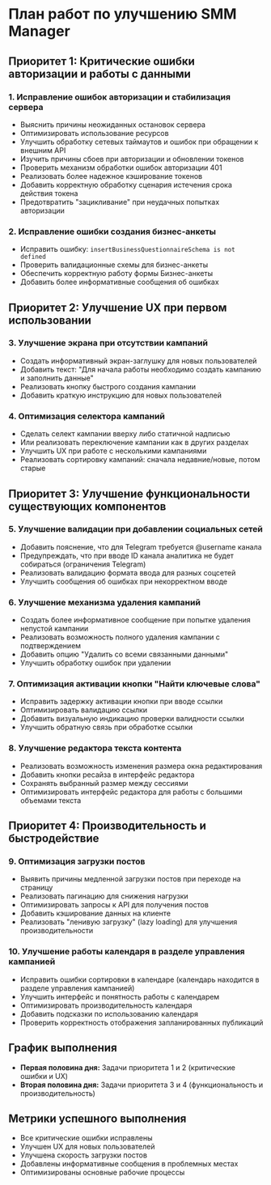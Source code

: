 # План работ по улучшению SMM Manager

## Приоритет 1: Критические ошибки авторизации и работы с данными

### 1. Исправление ошибок авторизации и стабилизация сервера
- Выяснить причины неожиданных остановок сервера
- Оптимизировать использование ресурсов
- Улучшить обработку сетевых таймаутов и ошибок при обращении к внешним API
- Изучить причины сбоев при авторизации и обновлении токенов
- Проверить механизм обработки ошибок авторизации 401
- Реализовать более надежное кэширование токенов
- Добавить корректную обработку сценария истечения срока действия токена
- Предотвратить "зацикливание" при неудачных попытках авторизации

### 2. Исправление ошибки создания бизнес-анкеты
- Исправить ошибку: `insertBusinessQuestionnaireSchema is not defined`
- Проверить валидационные схемы для бизнес-анкеты
- Обеспечить корректную работу формы Бизнес-анкеты
- Добавить более информативные сообщения об ошибках

## Приоритет 2: Улучшение UX при первом использовании

### 3. Улучшение экрана при отсутствии кампаний
- Создать информативный экран-заглушку для новых пользователей
- Добавить текст: "Для начала работы необходимо создать кампанию и заполнить данные"
- Реализовать кнопку быстрого создания кампании
- Добавить краткую инструкцию для новых пользователей

### 4. Оптимизация селектора кампаний
- Сделать селект кампании вверху либо статичной надписью
- Или реализовать переключение кампании как в других разделах
- Улучшить UX при работе с несколькими кампаниями
- Реализовать сортировку кампаний: сначала недавние/новые, потом старые

## Приоритет 3: Улучшение функциональности существующих компонентов

### 5. Улучшение валидации при добавлении социальных сетей
- Добавить пояснение, что для Telegram требуется @username канала
- Предупреждать, что при вводе ID канала аналитика не будет собираться (ограничения Telegram)
- Реализовать валидацию формата ввода для разных соцсетей
- Улучшить сообщения об ошибках при некорректном вводе

### 6. Улучшение механизма удаления кампаний
- Создать более информативное сообщение при попытке удаления непустой кампании
- Реализовать возможность полного удаления кампании с подтверждением
- Добавить опцию "Удалить со всеми связанными данными"
- Улучшить обработку ошибок при удалении

### 7. Оптимизация активации кнопки "Найти ключевые слова"
- Исправить задержку активации кнопки при вводе ссылки
- Оптимизировать валидацию ссылки
- Добавить визуальную индикацию проверки валидности ссылки
- Улучшить обратную связь при обработке ссылки

### 8. Улучшение редактора текста контента
- Реализовать возможность изменения размера окна редактирования
- Добавить кнопки ресайза в интерфейс редактора
- Сохранять выбранный размер между сессиями
- Оптимизировать интерфейс редактора для работы с большими объемами текста

## Приоритет 4: Производительность и быстродействие

### 9. Оптимизация загрузки постов
- Выявить причины медленной загрузки постов при переходе на страницу
- Реализовать пагинацию для снижения нагрузки
- Оптимизировать запросы к API для получения постов
- Добавить кэширование данных на клиенте
- Реализовать "ленивую загрузку" (lazy loading) для улучшения производительности

### 10. Улучшение работы календаря в разделе управления кампанией
- Исправить ошибки сортировки в календаре (календарь находится в разделе управления кампанией)
- Улучшить интерфейс и понятность работы с календарем
- Оптимизировать производительность календаря
- Добавить подсказки по использованию календаря
- Проверить корректность отображения запланированных публикаций

## График выполнения
- **Первая половина дня:** Задачи приоритета 1 и 2 (критические ошибки и UX)
- **Вторая половина дня:** Задачи приоритета 3 и 4 (функциональность и производительность)

## Метрики успешного выполнения
- Все критические ошибки исправлены
- Улучшен UX для новых пользователей
- Улучшена скорость загрузки постов
- Добавлены информативные сообщения в проблемных местах
- Оптимизированы основные рабочие процессы